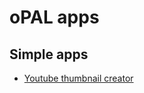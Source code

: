# oPAL apps

## Simple apps

- [Youtube thumbnail creator](https://opal.withgoogle.com/?flow=drive:/1zK7YBCu04ZJcnzwo5gaqxaiHg6aFQAxx&mode=app&shared=true)
